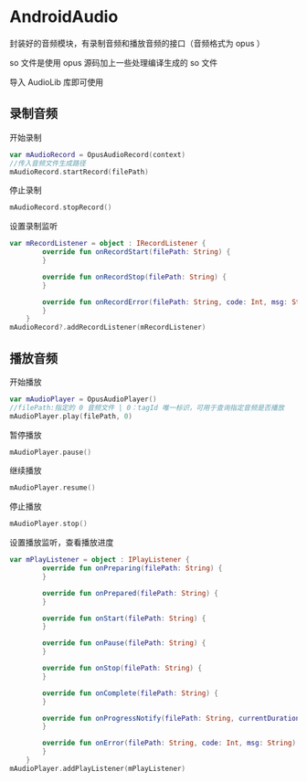 # AndroidAudio
封装好的音频模块，有录制音频和播放音频的接口（音频格式为 opus ）

so 文件是使用 opus 源码加上一些处理编译生成的 so 文件

导入 AudioLib 库即可使用

## 录制音频
开始录制
```kotlin
var mAudioRecord = OpusAudioRecord(context)
//传入音频文件生成路径
mAudioRecord.startRecord(filePath)
```
停止录制
```kotlin
mAudioRecord.stopRecord()
```
设置录制监听
```kotlin
var mRecordListener = object : IRecordListener {
        override fun onRecordStart(filePath: String) {
        }

        override fun onRecordStop(filePath: String) {
        }

        override fun onRecordError(filePath: String, code: Int, msg: String?) {
        }
    }
mAudioRecord?.addRecordListener(mRecordListener)
```


## 播放音频

开始播放
```kotlin
var mAudioPlayer = OpusAudioPlayer()
//filePath:指定的 0 音频文件 | 0：tagId 唯一标识，可用于查询指定音频是否播放
mAudioPlayer.play(filePath, 0)
```
暂停播放
```kotlin
mAudioPlayer.pause()
```
继续播放
```kotlin
mAudioPlayer.resume()
```
停止播放
```kotlin
mAudioPlayer.stop()
```

设置播放监听，查看播放进度
```kotlin
var mPlayListener = object : IPlayListener {
        override fun onPreparing(filePath: String) {
        }

        override fun onPrepared(filePath: String) {
        }

        override fun onStart(filePath: String) {
        }

        override fun onPause(filePath: String) {
        }

        override fun onStop(filePath: String) {
        }

        override fun onComplete(filePath: String) {
        }

        override fun onProgressNotify(filePath: String, currentDuration: Long, duration: Long) {
        }

        override fun onError(filePath: String, code: Int, msg: String) {\
        }
    }
mAudioPlayer.addPlayListener(mPlayListener)

```